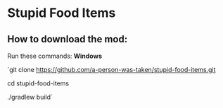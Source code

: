 # Stupid Food Items
## How to download the mod:
Run these commands:
**Windows**

`git clone https://github.com/a-person-was-taken/stupid-food-items.git

cd stupid-food-items

./gradlew build`
